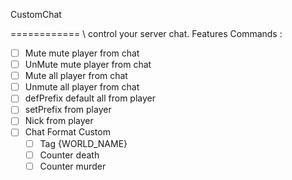 CustomChat 

============
\ control your server chat.
Features 
Commands :
  - [ ] Mute mute player from chat
  - [ ] UnMute mute player from chat
  - [ ] Mute all player from chat
  - [ ] Unmute all player from chat
  - [ ] defPrefix default all from player
  - [ ] setPrefix from player
  - [ ] Nick from player
  - [ ] Chat Format Custom
    - [ ] Tag {WORLD_NAME}
    - [ ] Counter death
    - [ ] Counter murder
